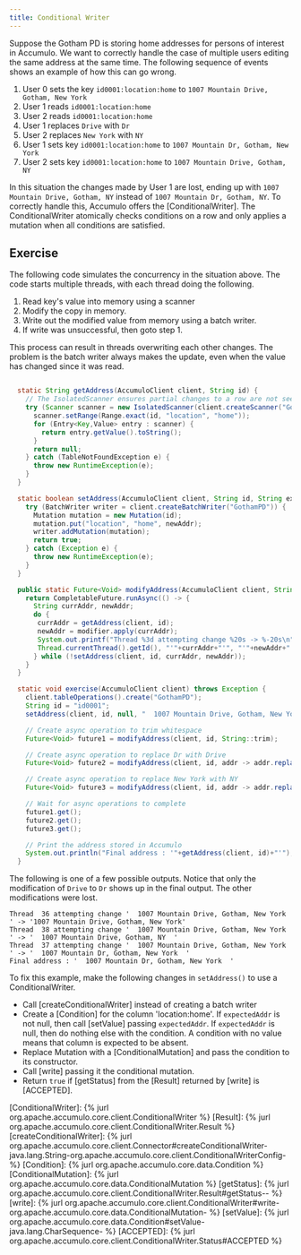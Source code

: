 ```yaml
---
title: Conditional Writer
---
```


Suppose the Gotham PD is storing home addresses for persons of interest in
Accumulo.  We want to correctly handle the case of multiple users editing the
same address at the same time. The following sequence of events shows an example
of how this can go wrong.

 1. User 0 sets the key `id0001:location:home` to `1007 Mountain Drive, Gotham, New York`
 2. User 1 reads `id0001:location:home`
 3. User 2 reads `id0001:location:home`
 4. User 1 replaces `Drive` with `Dr`
 5. User 2 replaces `New York` with `NY`
 6. User 1 sets key `id0001:location:home` to `1007 Mountain Dr, Gotham, New York`
 7. User 2 sets key `id0001:location:home` to `1007 Mountain Drive, Gotham, NY`

In this situation the changes made by User 1 are lost, ending up with `1007
Mountain Drive, Gotham, NY` instead of `1007 Mountain Dr, Gotham, NY`.  To
correctly handle this, Accumulo offers the [ConditionalWriter].  The
ConditionalWriter atomically checks conditions on a row and only applies a
mutation when all conditions are satisfied.

## Exercise

The following code simulates the concurrency in the situation above.  The code
starts multiple threads, with each thread doing the following.

 1. Read key's value into memory using a scanner
 2. Modify the copy in memory.
 3. Write out the modified value from memory using a batch writer.
 4. If write was unsuccessful, then goto step 1.

This process can result in threads overwriting each other changes.  The problem
is the batch writer always makes the update, even when the value has
changed since it was read.

```java

```


```java
  static String getAddress(AccumuloClient client, String id) {
    // The IsolatedScanner ensures partial changes to a row are not seen
    try (Scanner scanner = new IsolatedScanner(client.createScanner("GothamPD", Authorizations.EMPTY))) {
      scanner.setRange(Range.exact(id, "location", "home"));
      for (Entry<Key,Value> entry : scanner) {
        return entry.getValue().toString();
      }
      return null;
    } catch (TableNotFoundException e) {
      throw new RuntimeException(e);
    }
  }

  static boolean setAddress(AccumuloClient client, String id, String expectedAddr, String newAddr) {
    try (BatchWriter writer = client.createBatchWriter("GothamPD")) {
      Mutation mutation = new Mutation(id);
      mutation.put("location", "home", newAddr);
      writer.addMutation(mutation);
      return true;
    } catch (Exception e) {
      throw new RuntimeException(e);
    }
  }

  public static Future<Void> modifyAddress(AccumuloClient client, String id, Function<String,String> modifier) {
    return CompletableFuture.runAsync(() -> {
      String currAddr, newAddr;
      do {
       currAddr = getAddress(client, id);
       newAddr = modifier.apply(currAddr);
       System.out.printf("Thread %3d attempting change %20s -> %-20s\n",
       Thread.currentThread().getId(), "'"+currAddr+"'", "'"+newAddr+"'");
      } while (!setAddress(client, id, currAddr, newAddr));
    }
  }

  static void exercise(AccumuloClient client) throws Exception {
    client.tableOperations().create("GothamPD");
    String id = "id0001";
    setAddress(client, id, null, "  1007 Mountain Drive, Gotham, New York  ");

    // Create async operation to trim whitespace
    Future<Void> future1 = modifyAddress(client, id, String::trim);

    // Create async operation to replace Dr with Drive
    Future<Void> future2 = modifyAddress(client, id, addr -> addr.replace("Drive", "Dr"));

    // Create async operation to replace New York with NY
    Future<Void> future3 = modifyAddress(client, id, addr -> addr.replace("New York", "NY"));

    // Wait for async operations to complete
    future1.get();
    future2.get();
    future3.get();

    // Print the address stored in Accumulo
    System.out.println("Final address : '"+getAddress(client, id)+"'");
  }
```

The following is one of a few possible outputs.  Notice that only the
modification of `Drive` to `Dr` shows up in the final output.  The other
modifications were lost.

```
Thread  36 attempting change '  1007 Mountain Drive, Gotham, New York  ' -> '1007 Mountain Drive, Gotham, New York'
Thread  38 attempting change '  1007 Mountain Drive, Gotham, New York  ' -> '  1007 Mountain Drive, Gotham, NY  '
Thread  37 attempting change '  1007 Mountain Drive, Gotham, New York  ' -> '  1007 Mountain Dr, Gotham, New York  '
Final address : '  1007 Mountain Dr, Gotham, New York  '
```

To fix this example, make the following changes in `setAddress()` to use a
ConditionalWriter.

 * Call [createConditionalWriter] instead of creating a batch writer
 * Create a [Condition] for the column 'location:home'.  If `expectedAddr` is not null, then call [setValue] passing `expectedAddr`.  If `expectedAddr` is null, then do nothing else with the condition. A condition with no value means that column is expected to be absent.
 * Replace Mutation with a [ConditionalMutation] and pass the condition to its constructor.
 * Call [write] passing it the conditional mutation.
 * Return `true` if [getStatus] from the [Result] returned by [write] is [ACCEPTED].

[ConditionalWriter]: {% jurl org.apache.accumulo.core.client.ConditionalWriter %}
[Result]: {% jurl org.apache.accumulo.core.client.ConditionalWriter.Result %}
[createConditionalWriter]: {% jurl org.apache.accumulo.core.client.Connector#createConditionalWriter-java.lang.String-org.apache.accumulo.core.client.ConditionalWriterConfig- %}
[Condition]: {% jurl org.apache.accumulo.core.data.Condition %}
[ConditionalMutation]: {% jurl org.apache.accumulo.core.data.ConditionalMutation %}
[getStatus]: {% jurl org.apache.accumulo.core.client.ConditionalWriter.Result#getStatus-- %}
[write]: {% jurl org.apache.accumulo.core.client.ConditionalWriter#write-org.apache.accumulo.core.data.ConditionalMutation- %}
[setValue]: {% jurl org.apache.accumulo.core.data.Condition#setValue-java.lang.CharSequence- %}
[ACCEPTED]: {% jurl org.apache.accumulo.core.client.ConditionalWriter.Status#ACCEPTED %}
